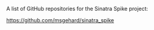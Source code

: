 A list of GitHub repositories for the Sinatra Spike project:

https://github.com/msgehard/sinatra_spike
